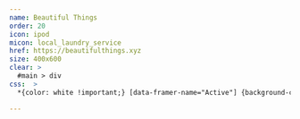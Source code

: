 ```yaml
---
name: Beautiful Things
order: 20
icon: ipod
micon: local_laundry_service
href: https://beautifulthings.xyz
size: 400x600
clear: >
  #main > div
css:  >
  *{color: white !important;} [data-framer-name="Active"] {background-color:black !important;}

---
```



